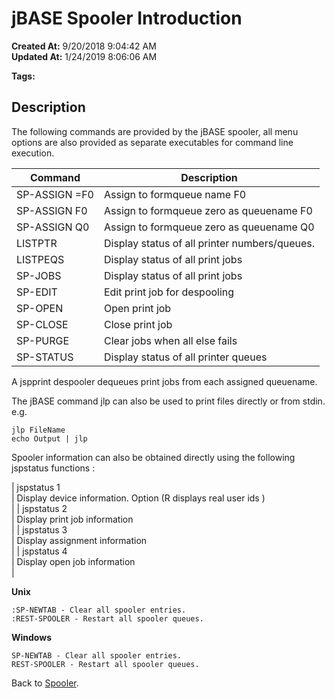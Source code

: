 # jBASE Spooler Introduction

**Created At:** 9/20/2018 9:04:42 AM  
**Updated At:** 1/24/2019 8:06:06 AM  

**Tags:**
<badge text='spooler' vertical='middle' />

## Description 

The following commands are provided by the jBASE spooler, all menu options are also provided as separate executables for command line execution.


| Command<br> | Description<br> |
| --- | --- |
| SP-ASSIGN =F0<br> | Assign to formqueue name F0<br> |
| SP-ASSIGN F0<br> | Assign to formqueue zero as queuename F0<br> |
| SP-ASSIGN Q0<br> | Assign to formqueue zero as queuename Q0<br> |
| LISTPTR<br> | Display status of all printer numbers/queues.<br> |
| LISTPEQS<br> | Display status of all print jobs<br> |
| SP-JOBS<br> | Display status of all print jobs<br> |
| SP-EDIT<br> | Edit print job for despooling<br> |
| SP-OPEN<br> | Open print job<br> |
| SP-CLOSE<br> | Close print job<br> |
| SP-PURGE<br> | Clear jobs when all else fails<br> |
| SP-STATUS<br> | Display status of all printer queues<br> |




A jspprint despooler dequeues print jobs from each assigned queuename.

The jBASE command jlp can also be used to print files directly or from stdin. e.g.

```
jlp FileName
echo Output | jlp
```



Spooler information can also be obtained directly using the following jspstatus functions :


| jspstatus 1<br> | Display device information. Option (R displays real user ids )<br> |
| jspstatus 2<br> | Display print job information<br> |
| jspstatus 3<br> | Display assignment information<br> |
| jspstatus 4<br> | Display open job information<br> |




**Unix**

```
:SP-NEWTAB - Clear all spooler entries.
:REST-SPOOLER - Restart all spooler queues.
```



**Windows**

```
SP-NEWTAB - Clear all spooler entries.
REST-SPOOLER - Restart all spooler queues.
```



Back to [Spooler](jbase-spooler).

